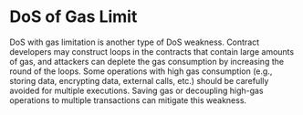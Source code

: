 # DoS of Gas Limit

DoS with gas limitation is another type of DoS weakness. Contract developers may construct loops in the contracts that contain large amounts of gas, and attackers can deplete the gas consumption by increasing the round of the loops. Some operations with high gas consumption (e.g., storing data, encrypting data, external calls, etc.) should be carefully avoided for multiple executions. Saving gas or decoupling high-gas operations to multiple transactions can mitigate this weakness.
